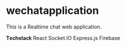 # wechatapplication
This is a Realtime chat web application.

𝐓𝐞𝐜𝐡𝐬𝐭𝐚𝐜𝐤
React
Socket.IO
Express.js
Firebase

